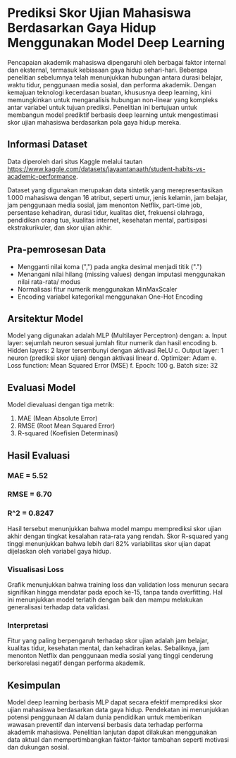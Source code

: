 # Prediksi Skor Ujian Mahasiswa Berdasarkan Gaya Hidup Menggunakan Model Deep Learning

Pencapaian akademik mahasiswa dipengaruhi oleh berbagai faktor internal dan eksternal, termasuk kebiasaan gaya hidup sehari-hari. Beberapa penelitian sebelumnya telah menunjukkan hubungan antara durasi belajar, waktu tidur, penggunaan media sosial, dan performa akademik. Dengan kemajuan teknologi kecerdasan buatan, khususnya deep learning, kini memungkinkan untuk menganalisis hubungan non-linear yang kompleks antar variabel untuk tujuan prediksi. Penelitian ini bertujuan untuk membangun model prediktif berbasis deep learning untuk mengestimasi skor ujian mahasiswa berdasarkan pola gaya hidup mereka.

## Informasi Dataset
Data diperoleh dari situs Kaggle melalui tautan https://www.kaggle.com/datasets/jayaantanaath/student-habits-vs-academic-performance.

Dataset yang digunakan merupakan data sintetik yang merepresentasikan 1.000 mahasiswa dengan 16 atribut, seperti umur, jenis kelamin, jam belajar, jam penggunaan media sosial, jam menonton Netflix, part-time job, persentase kehadiran, durasi tidur, kualitas diet, frekuensi olahraga, pendidikan orang tua, kualitas internet, kesehatan mental, partisipasi ekstrakurikuler, dan skor ujian akhir.

## Pra-pemrosesan Data
* Mengganti nilai koma (",") pada angka desimal menjadi titik (".")
* Menangani nilai hilang (missing values) dengan imputasi menggunakan nilai rata-rata/ modus
* Normalisasi fitur numerik menggunakan MinMaxScaler
* Encoding variabel kategorikal menggunakan One-Hot Encoding

## Arsitektur Model
Model yang digunakan adalah MLP (Multilayer Perceptron) dengan:
a. Input layer: sejumlah neuron sesuai jumlah fitur numerik dan hasil encoding
b. Hidden layers: 2 layer tersembunyi dengan aktivasi ReLU
c. Output layer: 1 neuron (prediksi skor ujian) dengan aktivasi linear
d. Optimizer: Adam
e. Loss function: Mean Squared Error (MSE)
f. Epoch: 100
g. Batch size: 32

## Evaluasi Model
Model dievaluasi dengan tiga metrik:
1. MAE (Mean Absolute Error)
2. RMSE (Root Mean Squared Error)
3. R-squared (Koefisien Determinasi)

## Hasil Evaluasi
### MAE = 5.52
### RMSE = 6.70
### R^2 = 0.8247
Hasil tersebut menunjukkan bahwa model mampu memprediksi skor ujian akhir dengan tingkat kesalahan rata-rata yang rendah. Skor R-squared yang tinggi menunjukkan bahwa lebih dari 82% variabilitas skor ujian dapat dijelaskan oleh variabel gaya hidup.

### Visualisasi Loss
Grafik menunjukkan bahwa training loss dan validation loss menurun secara signifikan hingga mendatar pada epoch ke-15, tanpa tanda overfitting. Hal ini menunjukkan model terlatih dengan baik dan mampu melakukan generalisasi terhadap data validasi.

### Interpretasi
Fitur yang paling berpengaruh terhadap skor ujian adalah jam belajar, kualitas tidur, kesehatan mental, dan kehadiran kelas. Sebaliknya, jam menonton Netflix dan penggunaan media sosial yang tinggi cenderung berkorelasi negatif dengan performa akademik.

## Kesimpulan
Model deep learning berbasis MLP dapat secara efektif memprediksi skor ujian mahasiswa berdasarkan data gaya hidup. Pendekatan ini menunjukkan potensi penggunaan AI dalam dunia pendidikan untuk memberikan wawasan preventif dan intervensi berbasis data terhadap performa akademik mahasiswa. Penelitian lanjutan dapat dilakukan menggunakan data aktual dan mempertimbangkan faktor-faktor tambahan seperti motivasi dan dukungan sosial.
